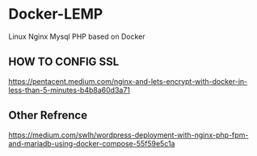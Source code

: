 # Docker-LEMP
Linux Nginx Mysql PHP based on Docker

## HOW TO CONFIG SSL
https://pentacent.medium.com/nginx-and-lets-encrypt-with-docker-in-less-than-5-minutes-b4b8a60d3a71
## Other Refrence
https://medium.com/swlh/wordpress-deployment-with-nginx-php-fpm-and-mariadb-using-docker-compose-55f59e5c1a
